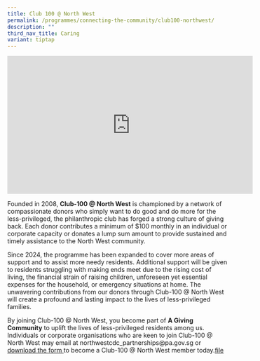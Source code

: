 ```yaml
---
title: Club 100 @ North West
permalink: /programmes/connecting-the-community/club100-northwest/
description: ""
third_nav_title: Caring
variant: tiptap
---
```

<div class="iframe-wrapper">
<iframe height="315" width="560" allowfullscreen="true" frameborder="0" src="https://www.youtube.com/embed/tC43PoH6-ZY?si=FLd2EFase4BRqF7O"></iframe>
</div>
<p>Founded in 2008, <strong>Club-100 @ North West</strong> is championed by
a network of compassionate donors who simply want to do good and do more
for the less-privileged, the philanthropic club has forged a strong culture
of giving back. Each donor contributes a minimum of $100 monthly in an
individual or corporate capacity or donates a lump sum amount to provide
sustained and timely assistance to the North West community.</p>
<p>Since 2024, the programme has been expanded to cover more areas of support
and to assist more needy residents. Additional support will be given to
residents struggling with making ends meet due to the rising cost of living,
the financial strain of raising children, unforeseen yet essential expenses
for the household, or emergency situations at home. The unwavering contributions
from our donors through Club-100 @ North West will create a profound and
lasting impact to the lives of less-privileged families.</p>
<p>By joining Club-100 @ North West, you become part of <strong>A Giving Community</strong> to
uplift the lives of less-privileged residents among us. Individuals or
corporate organisations who are keen to join Club-100 @ North West may
email at northwestcdc_partnerships@pa.gov.sg or <a href="/files/NWCDC_C_100_Donation_Form__new_.pdf" rel="noopener noreferrer nofollow" target="_blank">download the form </a>to
become a Club-100 @ North West member today.<a href="/files/NWCDC_C_100_Donation_Form__new_.pdf" rel="noopener noreferrer nofollow" target="_blank">file</a>
</p>